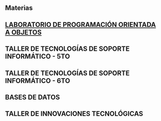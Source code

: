 ## Materias

## [LABORATORIO DE PROGRAMACIÓN ORIENTADA A OBJETOS](https://github.com/materiasipm/materiasipm.github.io/blob/master/labo.md#programa-del-laboratorio-de-programaci%C3%B3n-oritentada-a-objetos)


## TALLER DE TECNOLOGÍAS DE SOPORTE INFORMÁTICO - 5TO

## TALLER DE TECNOLOGÍAS DE SOPORTE INFORMÁTICO - 6TO

## BASES DE DATOS

## TALLER DE INNOVACIONES TECNOLÓGICAS

